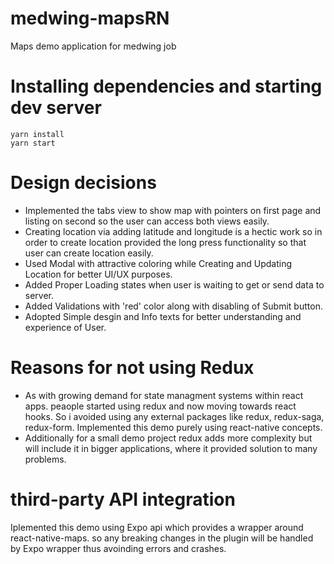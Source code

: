 # medwing-mapsRN
Maps demo application for medwing job

# Installing dependencies and starting dev server
```
yarn install
yarn start
```

# Design decisions
- Implemented the tabs view to show map with pointers on first page and listing on second so the user can access both views easily.
- Creating location via adding latitude and longitude is a hectic work so in order to create location provided the long press functionality so that user can create location easily.
- Used Modal with attractive coloring while Creating and Updating Location for better UI/UX purposes.
- Added Proper Loading states when user is waiting to get or send data to server.
- Added Validations with 'red' color along with disabling of Submit button.
- Adopted Simple desgin and Info texts for better understanding and experience of User.

# Reasons for not using Redux
- As with growing demand for state managment systems within react apps. peaople started using redux and now moving towards react hooks. So i avoided using any external packages like redux, redux-saga, redux-form. Implemented this demo purely using react-native concepts.
- Additionally for a small demo project redux adds more complexity but will include it in bigger applications, where it provided solution to many problems.

# third-party API integration
Iplemented this demo using Expo api which provides a wrapper around react-native-maps. so any breaking changes in the plugin will be handled by Expo wrapper thus avoinding errors and crashes.
